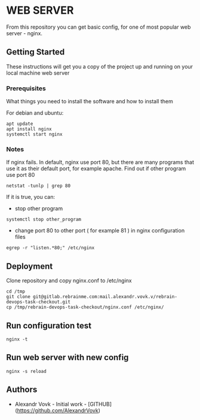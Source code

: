 # WEB SERVER  
From this repository you can get basic config, for one of most popular web server - nginx.

## Getting Started
These instructions will get you a copy of the project up and running on your local machine web server

### Prerequisites

What things you need to install the software and how to install them

For debian and ubuntu:
```
apt update
apt install nginx 
systemctl start nginx
```

### Notes

If nginx fails.
In default, nginx use port 80, but there are many programs that use it as their default port, for example apache.
Find out if other program use port 80
```
netstat -tunlp | grep 80
```
If it is true, you can:
+ stop other program
```
systemctl stop other_program
```
+ change  port 80 to other port ( for example 81 ) in nginx configuration files 
```
egrep -r "listen.*80;" /etc/nginx
```
## Deployment
Clone repository and copy nginx.conf to /etc/nginx
```
cd /tmp
git clone git@gitlab.rebrainme.com:mail.alexandr.vovk.v/rebrain-devops-task-checkout.git
cp /tmp/rebrain-devops-task-checkout/nginx.conf /etc/nginx/
```
## Run configuration test
```
nginx -t
```

## Run web server with new config
```
nginx -s reload
```

## Authors
+ Alexandr Vovk - Initial work - [GITHUB] (https://github.com/AlexandrVovk) 



